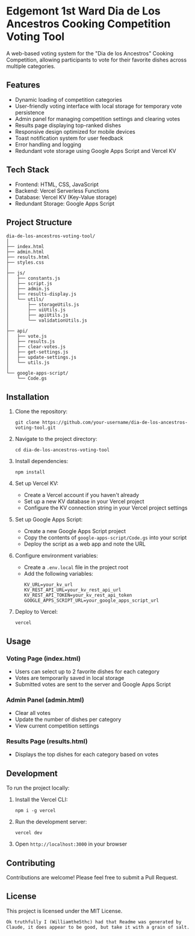 # Edgemont 1st Ward Dia de Los Ancestros Cooking Competition Voting Tool

A web-based voting system for the "Dia de los Ancestros" Cooking Competition, allowing participants to vote for their favorite dishes across multiple categories.

## Features

- Dynamic loading of competition categories
- User-friendly voting interface with local storage for temporary vote persistence
- Admin panel for managing competition settings and clearing votes
- Results page displaying top-ranked dishes
- Responsive design optimized for mobile devices
- Toast notification system for user feedback
- Error handling and logging
- Redundant vote storage using Google Apps Script and Vercel KV

## Tech Stack

- Frontend: HTML, CSS, JavaScript
- Backend: Vercel Serverless Functions
- Database: Vercel KV (Key-Value storage)
- Redundant Storage: Google Apps Script

## Project Structure

```
dia-de-los-ancestros-voting-tool/
│
├── index.html
├── admin.html
├── results.html
├── styles.css
│
├── js/
│   ├── constants.js
│   ├── script.js
│   ├── admin.js
│   ├── results-display.js
│   └── utils/
│       ├── storageUtils.js
│       ├── uiUtils.js
│       ├── apiUtils.js
│       └── validationUtils.js
│
├── api/
│   ├── vote.js
│   ├── results.js
│   ├── clear-votes.js
│   ├── get-settings.js
│   ├── update-settings.js
│   └── utils.js
│
└── google-apps-script/
    └── Code.gs
```

## Installation

1. Clone the repository:
   ```
   git clone https://github.com/your-username/dia-de-los-ancestros-voting-tool.git
   ```

2. Navigate to the project directory:
   ```
   cd dia-de-los-ancestros-voting-tool
   ```

3. Install dependencies:
   ```
   npm install
   ```

4. Set up Vercel KV:
   - Create a Vercel account if you haven't already
   - Set up a new KV database in your Vercel project
   - Configure the KV connection string in your Vercel project settings

5. Set up Google Apps Script:
   - Create a new Google Apps Script project
   - Copy the contents of `google-apps-script/Code.gs` into your script
   - Deploy the script as a web app and note the URL

6. Configure environment variables:
   - Create a `.env.local` file in the project root
   - Add the following variables:
     ```
     KV_URL=your_kv_url
     KV_REST_API_URL=your_kv_rest_api_url
     KV_REST_API_TOKEN=your_kv_rest_api_token
     GOOGLE_APPS_SCRIPT_URL=your_google_apps_script_url
     ```

7. Deploy to Vercel:
   ```
   vercel
   ```

## Usage

### Voting Page (index.html)
- Users can select up to 2 favorite dishes for each category
- Votes are temporarily saved in local storage
- Submitted votes are sent to the server and Google Apps Script

### Admin Panel (admin.html)
- Clear all votes
- Update the number of dishes per category
- View current competition settings

### Results Page (results.html)
- Displays the top dishes for each category based on votes

## Development

To run the project locally:

1. Install the Vercel CLI:
   ```
   npm i -g vercel
   ```

2. Run the development server:
   ```
   vercel dev
   ```

3. Open `http://localhost:3000` in your browser

## Contributing

Contributions are welcome! Please feel free to submit a Pull Request.

## License

This project is licensed under the MIT License.
```
Ok truthfully I (Williamthe5thc) had that Readme was generated by Claude, it does appear to be good, but take it with a grain of salt.
